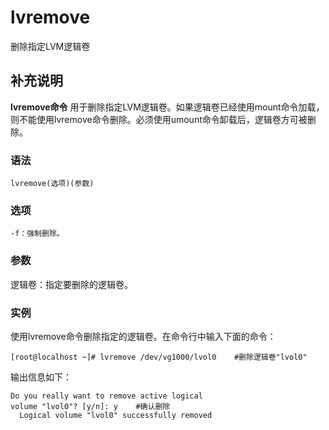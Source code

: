 lvremove
===

删除指定LVM逻辑卷

## 补充说明

**lvremove命令** 用于删除指定LVM逻辑卷。如果逻辑卷已经使用mount命令加载，则不能使用lvremove命令删除。必须使用umount命令卸载后，逻辑卷方可被删除。

###  语法

```shell
lvremove(选项)(参数)
```

###  选项

```shell
-f：强制删除。
```

###  参数

逻辑卷：指定要删除的逻辑卷。

###  实例

使用lvremove命令删除指定的逻辑卷。在命令行中输入下面的命令：

```shell
[root@localhost ~]# lvremove /dev/vg1000/lvol0    #删除逻辑卷"lvol0"
```

输出信息如下：

```shell
Do you really want to remove active logical 
volume "lvol0"? [y/n]: y    #确认删除
  Logical volume "lvol0" successfully removed
```


